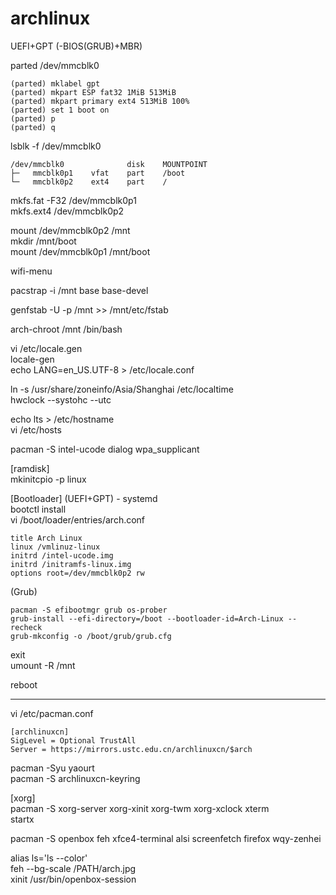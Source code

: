 # archlinux

UEFI+GPT (-BIOS(GRUB)+MBR)    

parted /dev/mmcblk0  
    
    (parted) mklabel gpt
    (parted) mkpart ESP fat32 1MiB 513MiB
    (parted) mkpart primary ext4 513MiB 100%
    (parted) set 1 boot on
    (parted) p
    (parted) q


lsblk -f /dev/mmcblk0

    /dev/mmcblk0              disk    MOUNTPOINT
    ├─   mmcblk0p1    vfat    part    /boot    
    └─   mmcblk0p2    ext4    part    /    


mkfs.fat -F32 /dev/mmcblk0p1   
mkfs.ext4 /dev/mmcblk0p2

mount /dev/mmcblk0p2 /mnt   
mkdir /mnt/boot   
mount /dev/mmcblk0p1 /mnt/boot   

wifi-menu

pacstrap -i /mnt base base-devel

genfstab -U -p /mnt >> /mnt/etc/fstab 


arch-chroot /mnt /bin/bash  

vi /etc/locale.gen   
locale-gen    
echo LANG=en_US.UTF-8 > /etc/locale.conf   

ln -s /usr/share/zoneinfo/Asia/Shanghai /etc/localtime     
hwclock --systohc --utc   

echo lts > /etc/hostname    
vi /etc/hosts    


pacman -S intel-ucode dialog wpa_supplicant    

[ramdisk]   
mkinitcpio -p linux   

[Bootloader] (UEFI+GPT) - systemd    
bootctl install    
vi /boot/loader/entries/arch.conf    

    title Arch Linux
    linux /vmlinuz-linux
    initrd /intel-ucode.img
    initrd /initramfs-linux.img
    options root=/dev/mmcblk0p2 rw


(Grub)

    pacman -S efibootmgr grub os-prober   
    grub-install --efi-directory=/boot --bootloader-id=Arch-Linux --recheck   
    grub-mkconfig -o /boot/grub/grub.cfg      


exit    
umount -R /mnt    

reboot    

-------------------------------

vi /etc/pacman.conf

    [archlinuxcn]
    SigLevel = Optional TrustAll
    Server = https://mirrors.ustc.edu.cn/archlinuxcn/$arch

pacman -Syu yaourt   
pacman -S archlinuxcn-keyring    

[xorg]   
pacman -S xorg-server xorg-xinit xorg-twm xorg-xclock xterm   
startx   

pacman -S openbox feh xfce4-terminal alsi screenfetch firefox wqy-zenhei    

alias ls='ls --color'   
feh --bg-scale /PATH/arch.jpg   
xinit /usr/bin/openbox-session   
